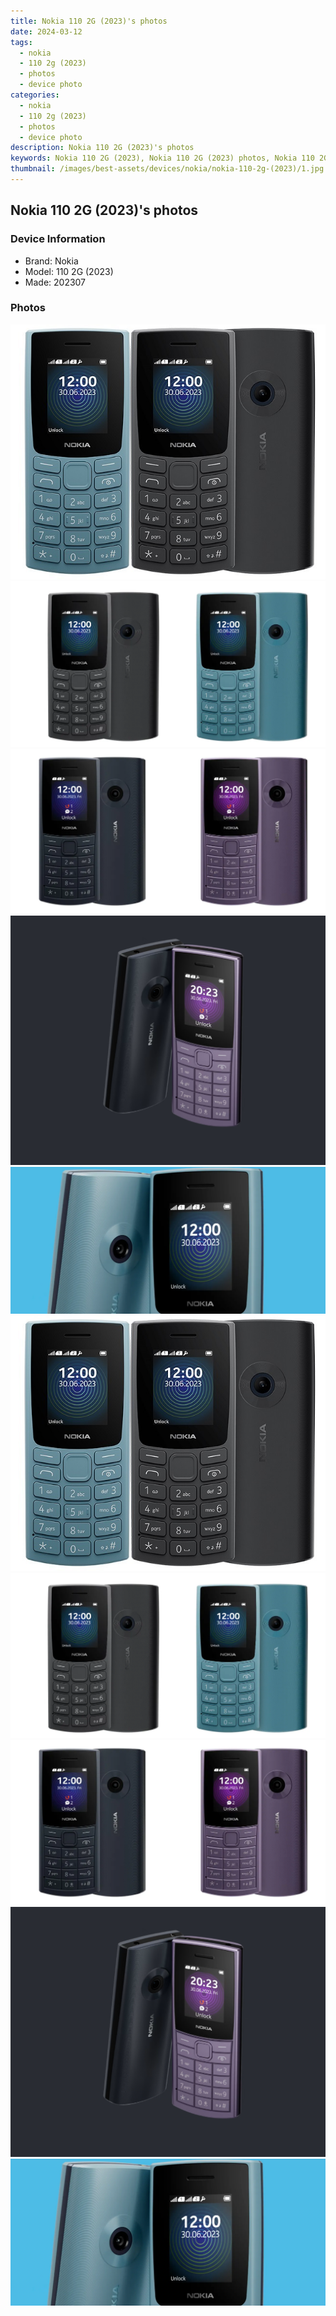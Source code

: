 ```yaml
---
title: Nokia 110 2G (2023)'s photos
date: 2024-03-12
tags: 
  - nokia
  - 110 2g (2023)
  - photos
  - device photo
categories: 
  - nokia
  - 110 2g (2023)
  - photos
  - device photo
description: Nokia 110 2G (2023)'s photos
keywords: Nokia 110 2G (2023), Nokia 110 2G (2023) photos, Nokia 110 2G (2023) device photo
thumbnail: /images/best-assets/devices/nokia/nokia-110-2g-(2023)/1.jpg
---
```


## Nokia 110 2G (2023)'s photos

### Device Information

- Brand: Nokia
- Model: 110 2G (2023)
- Made: 202307

### Photos

![/images/best-assets/devices/nokia/nokia-110-2g-(2023)/1.jpg](/images/best-assets/devices/nokia/nokia-110-2g-(2023)/1.jpg)
![/images/best-assets/devices/nokia/nokia-110-2g-(2023)/2.jpg](/images/best-assets/devices/nokia/nokia-110-2g-(2023)/2.jpg)
![/images/best-assets/devices/nokia/nokia-110-2g-(2023)/3.jpg](/images/best-assets/devices/nokia/nokia-110-2g-(2023)/3.jpg)
![/images/best-assets/devices/nokia/nokia-110-2g-(2023)/4.jpg](/images/best-assets/devices/nokia/nokia-110-2g-(2023)/4.jpg)
![/images/best-assets/devices/nokia/nokia-110-2g-(2023)/5.jpg](/images/best-assets/devices/nokia/nokia-110-2g-(2023)/5.jpg)
![/images/best-assets/devices/nokia/nokia-110-2g-2023/1.jpg](/images/best-assets/devices/nokia/nokia-110-2g-2023/1.jpg)
![/images/best-assets/devices/nokia/nokia-110-2g-2023/2.jpg](/images/best-assets/devices/nokia/nokia-110-2g-2023/2.jpg)
![/images/best-assets/devices/nokia/nokia-110-2g-2023/3.jpg](/images/best-assets/devices/nokia/nokia-110-2g-2023/3.jpg)
![/images/best-assets/devices/nokia/nokia-110-2g-2023/4.jpg](/images/best-assets/devices/nokia/nokia-110-2g-2023/4.jpg)
![/images/best-assets/devices/nokia/nokia-110-2g-2023/5.jpg](/images/best-assets/devices/nokia/nokia-110-2g-2023/5.jpg)
